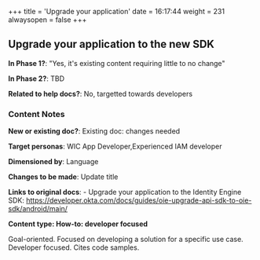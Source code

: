 +++
title = 'Upgrade your application'
date = 16:17:44
weight = 231
alwaysopen = false
+++

## Upgrade your application to the new SDK

**In Phase 1?**: "Yes, it's existing content requiring little to no change"

**In Phase 2?**: TBD

**Related to help docs?**: No, targetted towards developers



### Content Notes

**New or existing doc?**: Existing doc: changes needed

**Target personas**: WIC App Developer,Experienced IAM developer

**Dimensioned by**: Language

**Changes to be made**: Update title

**Links to original docs**: - Upgrade your application to the Identity Engine SDK: https://developer.okta.com/docs/guides/oie-upgrade-api-sdk-to-oie-sdk/android/main/

**Content type: How-to: developer focused**

Goal-oriented. Focused on developing a solution for a specific use case. Developer focused. Cites code samples.


